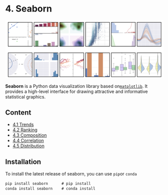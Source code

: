 # 4. Seaborn

![Figure 4.0.1 Seaborn Gallery](../.gitbook/assets/seaborn-head.png)

**Seaborn** is a Python data visualization library based on[`matplotlib`](https://matplotlib.org/). It provides a high-level interface for drawing attractive and informative statistical graphics.

## Content

* [4.1 Trends](untitled-1.md)
* [4.2 Ranking](untitled-5/)
* [4.3 Composition](untitled-6/)
* [4.4 Correlation](untitled-4/)
* [4.5 Distribution](untitled-3/)



## Installation

To install the latest release of seaborn, you can use `pip`or `conda`

```text
pip install seaborn      # pip install  
conda install seaborn    # conda install 
```

